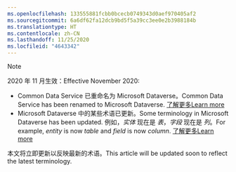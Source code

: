 ```yaml
---
ms.openlocfilehash: 133555881fcbb0bcecb0749343d0aef970405af2
ms.sourcegitcommit: 6a6df62fa12dcb9bd5f5a39cc3ee0e2b3988184b
ms.translationtype: HT
ms.contentlocale: zh-CN
ms.lasthandoff: 11/25/2020
ms.locfileid: "4643342"
---
```

> [!NOTE]
> <span data-ttu-id="d6f4a-101">2020 年 11 月生效：</span><span class="sxs-lookup"><span data-stu-id="d6f4a-101">Effective November 2020:</span></span>
> - <span data-ttu-id="d6f4a-102">Common Data Service 已重命名为 Microsoft Dataverse。</span><span class="sxs-lookup"><span data-stu-id="d6f4a-102">Common Data Service has been renamed to Microsoft Dataverse.</span></span> [<span data-ttu-id="d6f4a-103">了解更多</span><span class="sxs-lookup"><span data-stu-id="d6f4a-103">Learn more</span></span>](https://aka.ms/PAuAppBlog)
> - <span data-ttu-id="d6f4a-104">Microsoft Dataverse 中的某些术语已更新。</span><span class="sxs-lookup"><span data-stu-id="d6f4a-104">Some terminology in Microsoft Dataverse has been updated.</span></span> <span data-ttu-id="d6f4a-105">例如，*实体* 现在是 *表*，*字段* 现在是 *列*。</span><span class="sxs-lookup"><span data-stu-id="d6f4a-105">For example, *entity* is now *table* and *field* is now *column*.</span></span> [<span data-ttu-id="d6f4a-106">了解更多</span><span class="sxs-lookup"><span data-stu-id="d6f4a-106">Learn more</span></span>](https://go.microsoft.com/fwlink/?linkid=2147247)
>
> <span data-ttu-id="d6f4a-107">本文将立即更新以反映最新的术语。</span><span class="sxs-lookup"><span data-stu-id="d6f4a-107">This article will be updated soon to reflect the latest terminology.</span></span>
